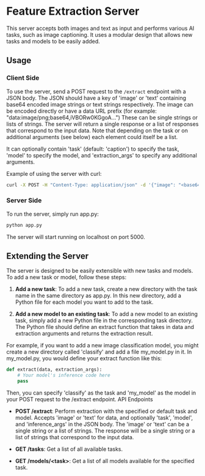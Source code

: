 # Feature Extraction Server

This server accepts both images and text as input and performs various AI tasks, such as image captioning. It uses a modular design that allows new tasks and models to be easily added.

## Usage

### Client Side

To use the server, send a POST request to the `/extract` endpoint with a JSON body. The JSON should have a key of 'image' or 'text' containing base64 encoded image strings or text strings respectively. The image can be encoded directly or have a data URL prefix (for example: "data:image/png;base64,iVBORw0KGgoA...") These can be single strings or lists of strings. The server will return a single response or a list of responses that correspond to the input data. Note that depending on the task or on additional arguments (see below) each element could itself be a list.

It can optionally contain 'task' (default: 'caption') to specify the task, 'model' to specify the model, and 'extraction_args' to specify any additional arguments.

Example of using the server with curl:

```bash
curl -X POST -H "Content-Type: application/json" -d '{"image": "<base64-encoded-image>", "task": "caption", "model": "model_name", "extraction_args": {"arg1": value1}}' http://localhost:5000/extract
```

### Server Side

To run the server, simply run app.py:

```bash
python app.py
```

The server will start running on localhost on port 5000.

## Extending the Server

The server is designed to be easily extensible with new tasks and models. To add a new task or model, follow these steps:

1. **Add a new task**: To add a new task, create a new directory with the task name in the same directory as app.py. In this new directory, add a Python file for each model you want to add to the task.

2. **Add a new model to an existing task**: To add a new model to an existing task, simply add a new Python file in the corresponding task directory. The Python file should define an extract function that takes in data and extraction arguments and returns the extraction result.

For example, if you want to add a new image classification model, you might create a new directory called 'classify' and add a file my_model.py in it. In my_model.py, you would define your extract function like this:

```python
def extract(data, extraction_args):
    # Your model's inference code here
    pass
```
Then, you can specify 'classify' as the task and 'my_model' as the model in your POST request to the /extract endpoint.
API Endpoints

- **POST /extract**: Perform extraction with the specified or default task and model. Accepts 'image' or 'text' for data, and optionally 'task', 'model', and 'inference_args' in the JSON body. The 'image' or 'text' can be a single string or a list of strings. The response will be a single string or a list of strings that correspond to the input data.

- **GET /tasks**: Get a list of all available tasks.

- **GET /models/\<task>**: Get a list of all models available for the specified task.